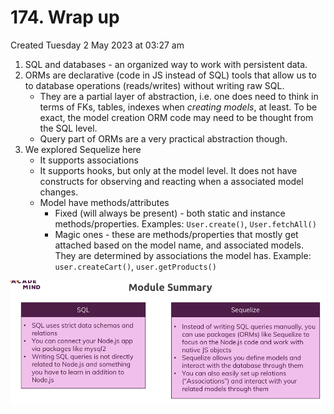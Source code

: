 # 174. Wrap up
Created Tuesday 2 May 2023 at 03:27 am

1. SQL and databases - an organized way to work with persistent data.
2. ORMs are declarative (code in JS instead of SQL) tools that allow us to to database operations (reads/writes) without writing raw SQL.
	- They are a partial layer of abstraction, i.e. one does need to think in terms of FKs, tables, indexes when *creating models*, at least. To be exact, the model creation ORM code may need to be thought from the SQL level.
	- Query part of ORMs are a very practical abstraction though.
3. We explored Sequelize here
	- It supports associations
	- It supports hooks, but only at the model level. It does not have constructs for observing and reacting when a associated model changes.
	- Model have methods/attributes
		- Fixed (will always be present) - both static and instance methods/properties. Examples: `User.create()`, `User.fetchAll()`
		- Magic ones - these are methods/properties that mostly get attached based on the model name, and associated models. They are determined by associations the model has. Example: `user.createCart()`, `user.getProducts()`
	  
![](../../../../assets/174_Wrap_up-image-1.png)